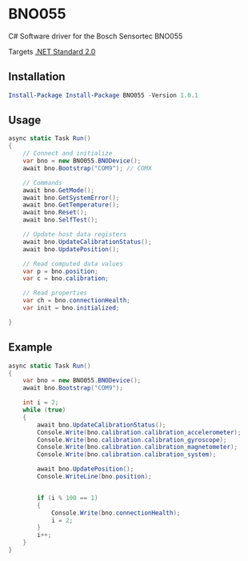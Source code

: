 # BNO055
C# Software driver for the Bosch Sensortec BNO055
 
Targets [.NET Standard 2.0](https://docs.microsoft.com/en-us/dotnet/standard/net-standard)
 
## Installation
 ```powershell
Install-Package Install-Package BNO055 -Version 1.0.1 
 ```

## Usage

```csharp
async static Task Run()
{
	// Connect and initialize
	var bno = new BNO055.BNODevice();
	await bno.Bootstrap("COM9"); // COMX

	// Commands
	await bno.GetMode();
	await bno.GetSystemError();
	await bno.GetTemperature();
	await bno.Reset();
	await bno.SelfTest();

	// Update host data registers
	await bno.UpdateCalibrationStatus();
	await bno.UpdatePosition();

	// Read computed data values
	var p = bno.position;
	var c = bno.calibration;

	// Read properties
	var ch = bno.connectionHealth;
	var init = bno.initialized;

}
```
## Example
```csharp
async static Task Run()
{
	var bno = new BNO055.BNODevice();
	await bno.Bootstrap("COM9");

	int i = 2;
	while (true)
	{
		await bno.UpdateCalibrationStatus();
		Console.Write(bno.calibration.calibration_accelerometer);
		Console.Write(bno.calibration.calibration_gyroscope);
		Console.Write(bno.calibration.calibration_magnetometer);
		Console.Write(bno.calibration.calibration_system);

		await bno.UpdatePosition();
		Console.WriteLine(bno.position);


		if (i % 100 == 1)
		{
			Console.Write(bno.connectionHealth);
			i = 2;
		}
		i++;
	}
}
```
